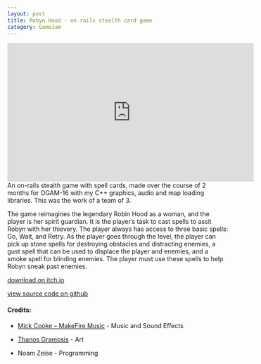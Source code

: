 ```yaml
---
layout: post
title: Robyn Hood - on rails stealth card game
category: GameJam
---
```


<iframe width="560" height="315" src="https://www.youtube.com/embed/Vgt7zBQWTyE" title="YouTube video player" frameborder="0" allow="accelerometer; autoplay; clipboard-write; encrypted-media; gyroscope; picture-in-picture; web-share" allowfullscreen></iframe>
<br>
An on-rails stealth game with spell cards, made over the course of 2 months for OGAM-16 with my C++ graphics, audio and map loading libraries. This was the work of a team of 3.

<!-- more -->

The game reimagines the legendary Robin Hood as a woman, and the player is her spirit guardian. It is the player’s task to cast spells to assit Robyn with her thievery. The player always has access to three basic spells: Go, Wait, and Retry. As the player goes through the level, the player can pick up stone spells for destroying obstacles and distracting enemies, a gust spell that can be used to displace the player and enemies, and a smoke spell for blinding enemies. The player must use these spells to help Robyn sneak past enemies. 

[download on itch.io](https://noamzeise.itch.io/robyn-hood)

[view source code on github](https://github.com/NoamZeise/Robyn-Hood)

#### Credits:

* [Mick Cooke – MakeFire Music](https://youtube.com/channel/UCs75GjfGdtTS-CekMJOGICA) - Music and Sound Effects  

* [Thanos Gramosis]( https://www.artstation.com/tha-com-nos
) - Art

* Noam Zeise - Programming



